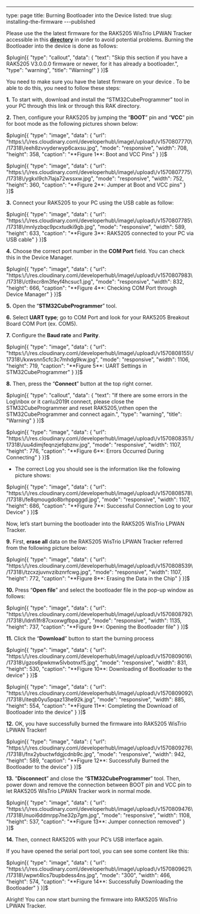 ---
type: page
title: Burning Bootloader into the Device
listed: true
slug: installing-the-firmware
---published

Please use the the latest firmware for the RAK5205 WisTrio LPWAN Tracker accessible in this **[directory](https://downloads.rakwireless.com/en/LoRa/WisTrio-LoRa-RAK5205/Firmware/)** in order to avoid potential problems. Burning the Bootloader into the device is done as follows:

$plugin[{
    "type": "callout",
    "data": {
        "text": "Skip this section if you have a RAK5205 V3.0.0.0 firmware or newer, for it has already a bootloader.",
        "type": "warning",
        "title": "Warning!"
    }
}]$

You need to make sure you have the latest firmware on your device . To be able to do this, you need to follow these steps:

**1.** To start with, download and install the “STM32CubeProgrammer” tool in your PC through this link or through this RAK directory.

**2.** Then, configure your RAK5205 by jumping the “**BOOT**” pin and “**VCC**” pin for boot mode as the following pictures shown below:

$plugin[{
    "type": "image",
    "data": {
        "url": "https:\/\/res.cloudinary.com\/developerhub\/image\/upload\/v1570807770\/17318\/eeh8zvvyderwyp6caxsu.jpg",
        "mode": "responsive",
        "width": 708,
        "height": 358,
        "caption": "**Figure 1**: Boot and VCC Pins"
    }
}]$

$plugin[{
    "type": "image",
    "data": {
        "url": "https:\/\/res.cloudinary.com\/developerhub\/image\/upload\/v1570807775\/17318\/ygkxl9ch7laja72wssxw.jpg",
        "mode": "responsive",
        "width": 752,
        "height": 360,
        "caption": "**Figure 2**: Jumper at Boot and VCC pins"
    }
}]$

**3.** Connect your RAK5205 to your PC using the USB cable as follow:

$plugin[{
    "type": "image",
    "data": {
        "url": "https:\/\/res.cloudinary.com\/developerhub\/image\/upload\/v1570807785\/17318\/mnlyzbqc9pcxtudki9gb.jpg",
        "mode": "responsive",
        "width": 589,
        "height": 633,
        "caption": "**Figure 3**: RAK5205 connected to your PC via USB cable"
    }
}]$

**4.** Choose the correct port number in the **COM Port** field. You can check this in the Device Manager.

$plugin[{
    "type": "image",
    "data": {
        "url": "https:\/\/res.cloudinary.com\/developerhub\/image\/upload\/v1570807983\/17318\/ct9xcr8m3feyf4hcsuc1.jpg",
        "mode": "responsive",
        "width": 832,
        "height": 666,
        "caption": "**Figure 4**: Checking COM Port through Device Manager"
    }
}]$

**5.** Open the “**STM32CubeProgrammer**” tool.

**6.** Select **UART type**; go to COM Port and look for your RAK5205 Breakout Board COM Port (ex. COM5).

**7.** Configure the **Baud rate** and **Parity**.

$plugin[{
    "type": "image",
    "data": {
        "url": "https:\/\/res.cloudinary.com\/developerhub\/image\/upload\/v1570808155\/17318\/kxwsnn5cfc3c7mhdg9kw.jpg",
        "mode": "responsive",
        "width": 1106,
        "height": 719,
        "caption": "**Figure 5**: UART Settings in STM32CubeProgrammer"
    }
}]$

**8.** Then, press the “**Connect**” button at the top right corner.

$plugin[{
    "type": "callout",
    "data": {
        "text": "If there are some errors in the Log\nbox or it can\u2019t connect, please close the STM32CubeProgrammer and reset RAK5205,\nthen open the STM32CubeProgrammer and connect again.",
        "type": "warning",
        "title": "Warning"
    }
}]$

$plugin[{
    "type": "image",
    "data": {
        "url": "https:\/\/res.cloudinary.com\/developerhub\/image\/upload\/v1570808351\/17318\/uu4dimjfeqnzjefqbznv.jpg",
        "mode": "responsive",
        "width": 1107,
        "height": 776,
        "caption": "**Figure 6**: Errors Occurred During Connecting"
    }
}]$

- The correct Log you should see is the information like the following picture shows:

$plugin[{
    "type": "image",
    "data": {
        "url": "https:\/\/res.cloudinary.com\/developerhub\/image\/upload\/v1570808578\/17318\/fe8qmougdo8brhppqggd.jpg",
        "mode": "responsive",
        "width": 1107,
        "height": 686,
        "caption": "**Figure 7**: Successful Connection Log to your Device"
    }
}]$

Now, let’s start burning the bootloader into the RAK5205 WisTrio LPWAN Tracker.

**9.** First, **erase all** data on the RAK5205 WisTrio LPWAN Tracker referred from the following picture below:

$plugin[{
    "type": "image",
    "data": {
        "url": "https:\/\/res.cloudinary.com\/developerhub\/image\/upload\/v1570808539\/17318\/tzcxzjuvnvzibznrfcwg.jpg",
        "mode": "responsive",
        "width": 1107,
        "height": 772,
        "caption": "**Figure 8**: Erasing the Data in the Chip"
    }
}]$

**10.** Press “**Open file**” and select the bootloader file in the pop-up window as follows:

$plugin[{
    "type": "image",
    "data": {
        "url": "https:\/\/res.cloudinary.com\/developerhub\/image\/upload\/v1570808792\/17318\/ldnfi1fr87cxoxwgfbpa.jpg",
        "mode": "responsive",
        "width": 1135,
        "height": 737,
        "caption": "**Figure 9**: Opening the Bootloader file"
    }
}]$

**11.** Click the “**Download**” button to start the burning process

$plugin[{
    "type": "image",
    "data": {
        "url": "https:\/\/res.cloudinary.com\/developerhub\/image\/upload\/v1570809016\/17318\/gzos6pwkmw5lvbotnxf5.jpg",
        "mode": "responsive",
        "width": 831,
        "height": 530,
        "caption": "**Figure 10**: Downloading of Bootloader to the device"
    }
}]$

$plugin[{
    "type": "image",
    "data": {
        "url": "https:\/\/res.cloudinary.com\/developerhub\/image\/upload\/v1570809092\/17318\/iteqb0yu5pqaz13he92k.jpg",
        "mode": "responsive",
        "width": 885,
        "height": 554,
        "caption": "**Figure 11**: Completing the Download of Bootloader into the device"
    }
}]$

**12.** OK, you have successfully burned the firmware into RAK5205 WisTrio LPWAN Tracker!

$plugin[{
    "type": "image",
    "data": {
        "url": "https:\/\/res.cloudinary.com\/developerhub\/image\/upload\/v1570809276\/17318\/fnx2ybuctwfdgjcdnb9c.jpg",
        "mode": "responsive",
        "width": 942,
        "height": 589,
        "caption": "**Figure 12**: Successfully Burned the Bootloader to the device"
    }
}]$

**13.** "**Disconnect**” and close the “**STM32CubeProgrammer**” tool. Then, power down and remove the connection between BOOT pin and VCC pin to let RAK5205 WisTrio LPWAN Tracker work in normal mode.

$plugin[{
    "type": "image",
    "data": {
        "url": "https:\/\/res.cloudinary.com\/developerhub\/image\/upload\/v1570809476\/17318\/nuoi6ddmrpp7ne32p7gm.jpg",
        "mode": "responsive",
        "width": 1108,
        "height": 537,
        "caption": "**Figure 13**: Jumper connection removed"
    }
}]$

**14.** Then, connect RAK5205 with your PC’s USB interface again.

If you have opened the serial port tool, you can see some content like this:

$plugin[{
    "type": "image",
    "data": {
        "url": "https:\/\/res.cloudinary.com\/developerhub\/image\/upload\/v1570809621\/17318\/wpwt4lcs7bupbdess4ns.jpg",
        "mode": "300",
        "width": 466,
        "height": 574,
        "caption": "**Figure 14**: Successfully Downloading the Bootloader"
    }
}]$

Alright! You can now start burning the firmware into RAK5205 WisTrio LPWAN Tracker.

